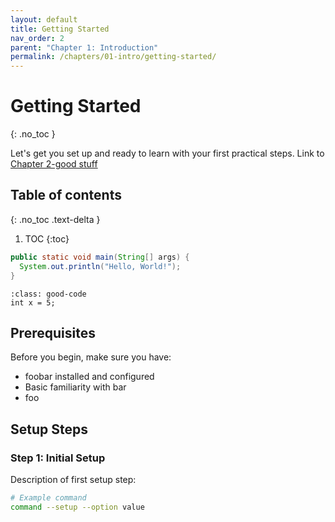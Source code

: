 ```yaml
---
layout: default
title: Getting Started
nav_order: 2
parent: "Chapter 1: Introduction"
permalink: /chapters/01-intro/getting-started/
---
```

<style>
div.good-code div pre {
    background-color: rgba(209, 255, 211, 0.5) !important; /* Light green */
}
div.bad-code div pre {
    background-color: rgba(255, 209, 209, 0.5) !important;
}
div.okay-code div pre {
    background-color: rgba(253, 255, 201, 0.5) !important;
}
</style>
# Getting Started
{: .no_toc }

Let's get you set up and ready to learn with your first practical steps.
Link to [Chapter 2-good stuff](02-fundamentals/good-stuff)

## Table of contents
{: .no_toc .text-delta }

1. TOC
{:toc}

```java
public static void main(String[] args) {
  System.out.println("Hello, World!");
}
```

```{code-block} java
:class: good-code
int x = 5;
```

## Prerequisites

Before you begin, make sure you have:
- foobar installed and configured
- Basic familiarity with bar
- foo

## Setup Steps

### Step 1: Initial Setup
Description of first setup step:

```bash
# Example command
command --setup --option value
```